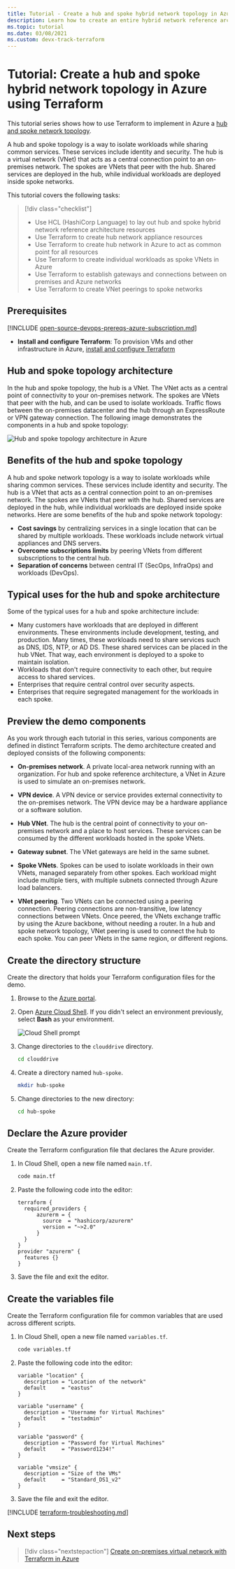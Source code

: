 ```yaml
---
title: Tutorial - Create a hub and spoke hybrid network topology in Azure using Terraform
description: Learn how to create an entire hybrid network reference architecture in Azure using Terraform.
ms.topic: tutorial
ms.date: 03/08/2021
ms.custom: devx-track-terraform
---
```


# Tutorial: Create a hub and spoke hybrid network topology in Azure using Terraform

This tutorial series shows how to use Terraform to implement in Azure a [hub and spoke network topology](/azure/architecture/reference-architectures/hybrid-networking/hub-spoke). 

A hub and spoke topology is a way to isolate workloads while sharing common services. These services include identity and security. The hub is a virtual network (VNet) that acts as a central connection point to an on-premises network. The spokes are VNets that peer with the hub. Shared services are deployed in the hub, while individual workloads are deployed inside spoke networks.

This tutorial covers the following tasks:

> [!div class="checklist"]
> * Use HCL (HashiCorp Language) to lay out hub and spoke hybrid network reference architecture resources
> * Use Terraform to create hub network appliance resources
> * Use Terraform to create hub network in Azure to act as common point 
for all resources
> * Use Terraform to create individual workloads as spoke VNets in Azure
> * Use Terraform to establish gateways and connections between on premises and Azure networks
> * Use Terraform to create VNet peerings to spoke networks

## Prerequisites

[!INCLUDE [open-source-devops-prereqs-azure-subscription.md](../includes/open-source-devops-prereqs-azure-subscription.md)]

- **Install and configure Terraform**: To provision VMs and other infrastructure in Azure, [install and configure Terraform](get-started-cloud-shell.md)

## Hub and spoke topology architecture

In the hub and spoke topology, the hub is a VNet. The VNet acts as a central point of connectivity to your on-premises network. The spokes are VNets that peer with the hub, and can be used to isolate workloads. Traffic flows between the on-premises datacenter and the hub through an ExpressRoute or VPN gateway connection. The following image demonstrates the components in a hub and spoke topology:

![Hub and spoke topology architecture in Azure](./media/hub-and-spoke-tutorial-series/hub-spoke-architecture.png)

## Benefits of the hub and spoke topology

A hub and spoke network topology is a way to isolate workloads while sharing common services. These services include identity and security. The hub is a VNet that acts as a central connection point to an on-premises network. The spokes are VNets that peer with the hub. Shared services are deployed in the hub, while individual workloads are deployed inside spoke networks. Here are some benefits of the hub and spoke network topology:

- **Cost savings** by centralizing services in a single location that can be shared by multiple workloads. These workloads include network virtual appliances and DNS servers.
- **Overcome subscriptions limits** by peering VNets from different subscriptions to the central hub.
- **Separation of concerns** between central IT (SecOps, InfraOps) and workloads (DevOps).

## Typical uses for the hub and spoke architecture

Some of the typical uses for a hub and spoke architecture include:

- Many customers have workloads that are deployed in different environments. These environments include development, testing, and production. Many times, these workloads need to share services such as DNS, IDS, NTP, or AD DS. These shared services can be placed in the hub VNet. That way, each environment is deployed to a spoke to maintain isolation.
- Workloads that don't require connectivity to each other, but require access to shared services.
- Enterprises that require central control over security aspects.
- Enterprises that require segregated management for the workloads in each spoke.

## Preview the demo components

As you work through each tutorial in this series, various components are defined in distinct Terraform scripts. The demo architecture created and deployed consists of the following components:

- **On-premises network**. A private local-area network running with an organization. For hub and spoke reference architecture, a VNet in Azure is used to simulate an on-premises network.

- **VPN device**. A VPN device or service provides external connectivity to the on-premises network. The VPN device may be a hardware appliance or a software solution. 

- **Hub VNet**. The hub is the central point of connectivity to your on-premises network and a place to host services. These services can be consumed by the different workloads hosted in the spoke VNets.

- **Gateway subnet**. The VNet gateways are held in the same subnet.

- **Spoke VNets**. Spokes can be used to isolate workloads in their own VNets, managed separately from other spokes. Each workload might include multiple tiers, with multiple subnets connected through Azure load balancers. 

- **VNet peering**. Two VNets can be connected using a peering connection. Peering connections are non-transitive, low latency connections between VNets. Once peered, the VNets exchange traffic by using the Azure backbone, without needing a router. In a hub and spoke network topology, VNet peering is used to connect the hub to each spoke. You can peer VNets in the same region, or different regions.

## Create the directory structure

Create the directory that holds your Terraform configuration files for the demo.

1. Browse to the [Azure portal](https://portal.azure.com).

1. Open [Azure Cloud Shell](/azure/cloud-shell/overview). If you didn't select an environment previously, select **Bash** as your environment.

    ![Cloud Shell prompt](./media/common/azure-portal-cloud-shell-button-min.png)

1. Change directories to the `clouddrive` directory.

    ```bash
    cd clouddrive
    ```

1. Create a directory named `hub-spoke`.

    ```bash
    mkdir hub-spoke
    ```

1. Change directories to the new directory:

    ```bash
    cd hub-spoke
    ```

## Declare the Azure provider

Create the Terraform configuration file that declares the Azure provider.

1. In Cloud Shell, open a new file named `main.tf`.

    ```bash
    code main.tf
    ```

1. Paste the following code into the editor:

    ```hcl
    terraform {
      required_providers {
          azurerm = {
            source  = "hashicorp/azurerm"
            version = "~>2.0"
          }
      }
    }
    provider "azurerm" {
      features {}
    }
    ```

1. Save the file and exit the editor.

## Create the variables file

Create the Terraform configuration file for common variables that are used across different scripts.

1. In Cloud Shell, open a new file named `variables.tf`.

    ```bash
    code variables.tf
    ```

1. Paste the following code into the editor:

    ```hcl
    variable "location" {
      description = "Location of the network"
      default     = "eastus"
    }
    
    variable "username" {
      description = "Username for Virtual Machines"
      default     = "testadmin"
    }
    
    variable "password" {
      description = "Password for Virtual Machines"
      default     = "Password1234!"
    }
    
    variable "vmsize" {
      description = "Size of the VMs"
      default     = "Standard_DS1_v2"
    }
    ```

1. Save the file and exit the editor.

[!INCLUDE [terraform-troubleshooting.md](includes/terraform-troubleshooting.md)]

## Next steps

> [!div class="nextstepaction"] 
> [Create on-premises virtual network with Terraform in Azure](./hub-spoke-on-prem.md)